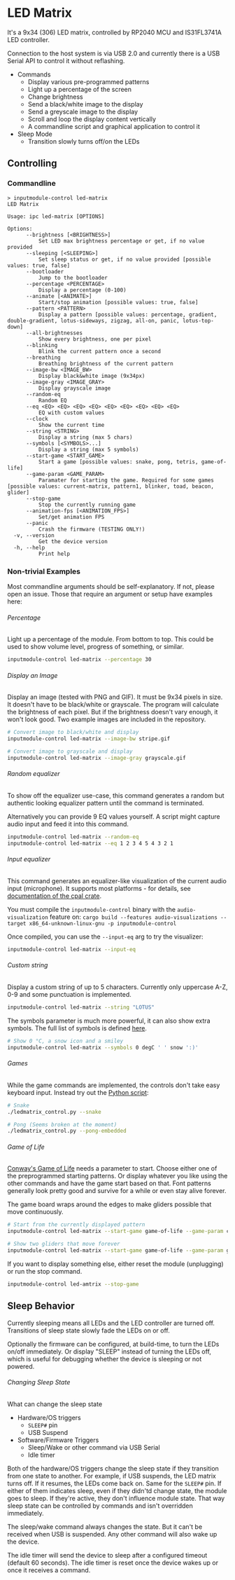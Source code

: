 # LED Matrix

It's a 9x34 (306) LED matrix, controlled by RP2040 MCU and IS31FL3741A LED controller.

Connection to the host system is via USB 2.0 and currently there is a USB Serial API to control it without reflashing.

- Commands
  - Display various pre-programmed patterns
  - Light up a percentage of the screen
  - Change brightness
  - Send a black/white image to the display
  - Send a greyscale image to the display
  - Scroll and loop the display content vertically
  - A commandline script and graphical application to control it
- Sleep Mode
  - Transition slowly turns off/on the LEDs

## Controlling

### Commandline

```
> inputmodule-control led-matrix
LED Matrix

Usage: ipc led-matrix [OPTIONS]

Options:
      --brightness [<BRIGHTNESS>]
          Set LED max brightness percentage or get, if no value provided
      --sleeping [<SLEEPING>]
          Set sleep status or get, if no value provided [possible values: true, false]
      --bootloader
          Jump to the bootloader
      --percentage <PERCENTAGE>
          Display a percentage (0-100)
      --animate [<ANIMATE>]
          Start/stop animation [possible values: true, false]
      --pattern <PATTERN>
          Display a pattern [possible values: percentage, gradient, double-gradient, lotus-sideways, zigzag, all-on, panic, lotus-top-down]
      --all-brightnesses
          Show every brightness, one per pixel
      --blinking
          Blink the current pattern once a second
      --breathing
          Breathing brightness of the current pattern
      --image-bw <IMAGE_BW>
          Display black&white image (9x34px)
      --image-gray <IMAGE_GRAY>
          Display grayscale image
      --random-eq
          Random EQ
      --eq <EQ> <EQ> <EQ> <EQ> <EQ> <EQ> <EQ> <EQ> <EQ>
          EQ with custom values
      --clock
          Show the current time
      --string <STRING>
          Display a string (max 5 chars)
      --symbols [<SYMBOLS>...]
          Display a string (max 5 symbols)
      --start-game <START_GAME>
          Start a game [possible values: snake, pong, tetris, game-of-life]
      --game-param <GAME_PARAM>
          Paramater for starting the game. Required for some games [possible values: current-matrix, pattern1, blinker, toad, beacon, glider]
      --stop-game
          Stop the currently running game
      --animation-fps [<ANIMATION_FPS>]
          Set/get animation FPS
      --panic
          Crash the firmware (TESTING ONLY!)
  -v, --version
          Get the device version
  -h, --help
          Print help
```

### Non-trivial Examples

Most commandline arguments should be self-explanatory.
If not, please open an issue.
Those that require an argument or setup have examples here:

###### Percentage

Light up a percentage of the module. From bottom to top.
This could be used to show volume level, progress of something, or similar.

```sh
inputmodule-control led-matrix --percentage 30
```

###### Display an Image

Display an image (tested with PNG and GIF). It must be 9x34 pixels in size. It
doesn't have to be black/white or grayscale. The program will calculate the
brightness of each pixel. But if the brightness doesn't vary enough, it won't
look good.
Two example images are included in the repository.

```sh
# Convert image to black/white and display
inputmodule-control led-matrix --image-bw stripe.gif

# Convert image to grayscale and display
inputmodule-control led-matrix --image-gray grayscale.gif
```

###### Random equalizer
To show off the equalizer use-case, this command generates a
random but authentic looking equalizer pattern until the command is terminated.

Alternatively you can provide 9 EQ values yourself. A script might capture
audio input and feed it into this command.

```sh
inputmodule-control led-matrix --random-eq
inputmodule-control led-matrix --eq 1 2 3 4 5 4 3 2 1
```

###### Input equalizer

This command generates an equalizer-like visualization of the current audio input (microphone).
It supports most platforms - for details, see [documentation of the cpal crate](https://github.com/RustAudio/cpal).

You must compile the `inputmodule-control` binary with the `audio-visualization` feature on:
`cargo build --features audio-visualizations --target x86_64-unknown-linux-gnu -p inputmodule-control`

Once compiled, you can use the `--input-eq` arg to try the visualizer:
```sh
inputmodule-control led-matrix --input-eq
```

###### Custom string

Display a custom string of up to 5 characters.
Currently only uppercase A-Z, 0-9 and some punctuation is implemented.

```sh
inputmodule-control led-matrix --string "LOTUS"
```

The symbols parameter is much more powerful, it can also show extra symbols.
The full list of symbols is defined [here](https://github.com/FrameworkComputer/led_matrix_fw/blob/main/inputmodule-control/src/font.rs).

```sh
# Show 0 °C, a snow icon and a smiley
inputmodule-control led-matrix --symbols 0 degC ' ' snow ':)'
```

###### Games

While the game commands are implemented, the controls don't take easy keyboard
input.
Instead try out the [Python script](../python.md):

```sh
# Snake
./ledmatrix_control.py --snake

# Pong (Seems broken at the moment)
./ledmatrix_control.py --pong-embedded
```

###### Game of Life

[Conway's Game of Life](https://en.wikipedia.org/wiki/Conway%27s_Game_of_Life)
needs a parameter to start. Choose either one of the preprogrammed starting patterns.
Or display whatever you like using the other commands and have the game start based on that.
Font patterns generally look pretty good and survive for a while or even stay alive forever.

The game board wraps around the edges to make gliders possible that move continuously.

```sh
# Start from the currently displayed pattern
inputmodule-control led-matrix --start-game game-of-life --game-param current-matrix

# Show two gliders that move forever
inputmodule-control led-matrix --start-game game-of-life --game-param glider
```

If you want to display something else, either reset the module (unplugging) or
run the stop command.

```sh
inputmodule-control led-amtrix --stop-game
```

## Sleep Behavior

Currently sleeping means all LEDs and the LED controller are turned off.
Transitions of sleep state slowly fade the LEDs on or off.

Optionally the firmware can be configured, at build-time, to turn the LEDs
on/off immediately. Or display "SLEEP" instead of turning the LEDs off, which
is useful for debugging whether the device is sleeping or not powered.


###### Changing Sleep State

What can change the sleep state

- Hardware/OS triggers
  - `SLEEP#` pin
  - USB Suspend
- Software/Firmware Triggers
  - Sleep/Wake or other command via USB Serial
  - Idle timer

Both of the hardware/OS triggers change the sleep state if they transition from one state to another.
For example, if USB suspends, the LED matrix turns off. If it resumes, the LEDs come back on.
Same for the `SLEEP#` pin.
If either of them indicates sleep, even if they didn'td change state, the module goes to sleep.
If they're active, they don't influence module state. That way sleep state can be controlled by commands and isn't overridden immediately.

The sleep/wake command always changes the state. But it can't be received when USB is suspended.
Any other command will also wake up the device.

The idle timer will send the device to sleep after a configured timeout (default 60 seconds).
The idle timer is reset once the device wakes up or once it receives a command.
